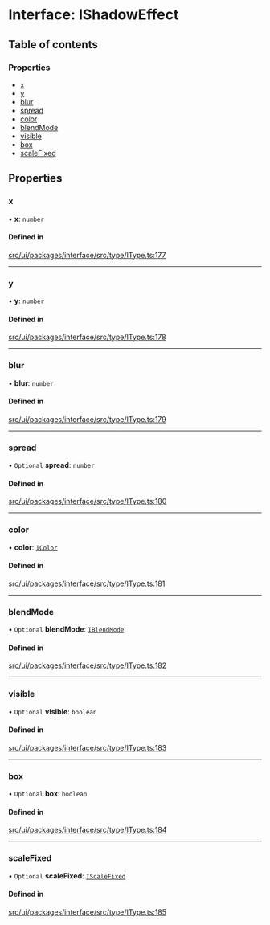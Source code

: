 # Interface: IShadowEffect

## Table of contents

### Properties

- [x](IShadowEffect.md#x)
- [y](IShadowEffect.md#y)
- [blur](IShadowEffect.md#blur)
- [spread](IShadowEffect.md#spread)
- [color](IShadowEffect.md#color)
- [blendMode](IShadowEffect.md#blendmode)
- [visible](IShadowEffect.md#visible)
- [box](IShadowEffect.md#box)
- [scaleFixed](IShadowEffect.md#scalefixed)

## Properties

### x

• **x**: `number`

#### Defined in

[src/ui/packages/interface/src/type/IType.ts:177](https://github.com/leaferjs/leafer-ui/blob/a20ecb9bdfba27311c7c73d6d251875f5dedca2b/packages/interface/src/type/IType.ts#L177)

___

### y

• **y**: `number`

#### Defined in

[src/ui/packages/interface/src/type/IType.ts:178](https://github.com/leaferjs/leafer-ui/blob/a20ecb9bdfba27311c7c73d6d251875f5dedca2b/packages/interface/src/type/IType.ts#L178)

___

### blur

• **blur**: `number`

#### Defined in

[src/ui/packages/interface/src/type/IType.ts:179](https://github.com/leaferjs/leafer-ui/blob/a20ecb9bdfba27311c7c73d6d251875f5dedca2b/packages/interface/src/type/IType.ts#L179)

___

### spread

• `Optional` **spread**: `number`

#### Defined in

[src/ui/packages/interface/src/type/IType.ts:180](https://github.com/leaferjs/leafer-ui/blob/a20ecb9bdfba27311c7c73d6d251875f5dedca2b/packages/interface/src/type/IType.ts#L180)

___

### color

• **color**: [`IColor`](../modules.md#icolor)

#### Defined in

[src/ui/packages/interface/src/type/IType.ts:181](https://github.com/leaferjs/leafer-ui/blob/a20ecb9bdfba27311c7c73d6d251875f5dedca2b/packages/interface/src/type/IType.ts#L181)

___

### blendMode

• `Optional` **blendMode**: [`IBlendMode`](../modules.md#iblendmode)

#### Defined in

[src/ui/packages/interface/src/type/IType.ts:182](https://github.com/leaferjs/leafer-ui/blob/a20ecb9bdfba27311c7c73d6d251875f5dedca2b/packages/interface/src/type/IType.ts#L182)

___

### visible

• `Optional` **visible**: `boolean`

#### Defined in

[src/ui/packages/interface/src/type/IType.ts:183](https://github.com/leaferjs/leafer-ui/blob/a20ecb9bdfba27311c7c73d6d251875f5dedca2b/packages/interface/src/type/IType.ts#L183)

___

### box

• `Optional` **box**: `boolean`

#### Defined in

[src/ui/packages/interface/src/type/IType.ts:184](https://github.com/leaferjs/leafer-ui/blob/a20ecb9bdfba27311c7c73d6d251875f5dedca2b/packages/interface/src/type/IType.ts#L184)

___

### scaleFixed

• `Optional` **scaleFixed**: [`IScaleFixed`](../modules.md#iscalefixed)

#### Defined in

[src/ui/packages/interface/src/type/IType.ts:185](https://github.com/leaferjs/leafer-ui/blob/a20ecb9bdfba27311c7c73d6d251875f5dedca2b/packages/interface/src/type/IType.ts#L185)
